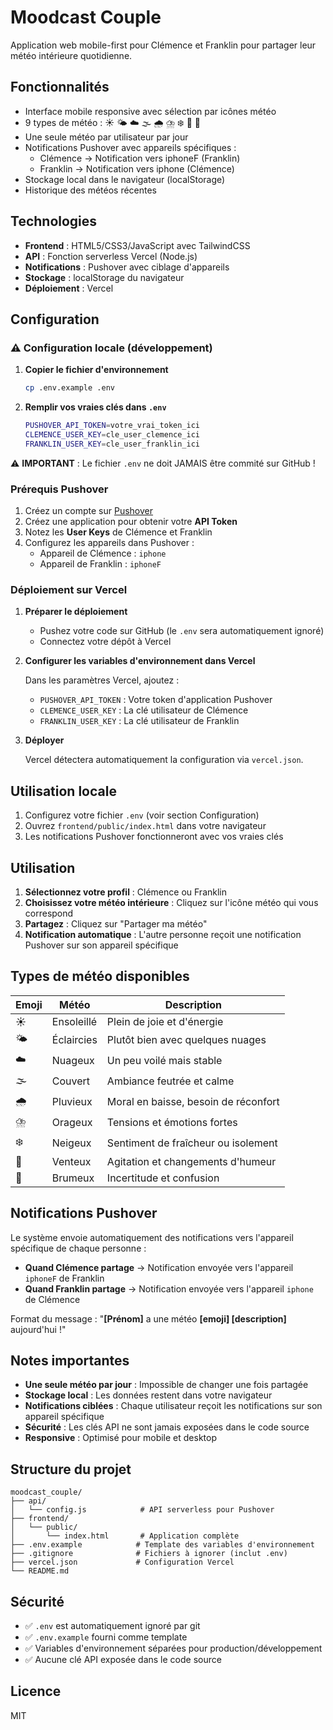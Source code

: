 # Moodcast Couple

Application web mobile-first pour Clémence et Franklin pour partager leur météo intérieure quotidienne.

## Fonctionnalités

- Interface mobile responsive avec sélection par icônes météo
- 9 types de météo : ☀️ 🌤️ ☁️ 🌫️ 🌧️ ⛈️ ❄️ 💨 🌁
- Une seule météo par utilisateur par jour
- Notifications Pushover avec appareils spécifiques :
  - Clémence → Notification vers iphoneF (Franklin)
  - Franklin → Notification vers iphone (Clémence)
- Stockage local dans le navigateur (localStorage)
- Historique des météos récentes

## Technologies

- **Frontend** : HTML5/CSS3/JavaScript avec TailwindCSS
- **API** : Fonction serverless Vercel (Node.js)
- **Notifications** : Pushover avec ciblage d'appareils
- **Stockage** : localStorage du navigateur
- **Déploiement** : Vercel

## Configuration

### ⚠️ Configuration locale (développement)

1. **Copier le fichier d'environnement**
   ```bash
   cp .env.example .env
   ```

2. **Remplir vos vraies clés dans `.env`**
   ```bash
   PUSHOVER_API_TOKEN=votre_vrai_token_ici
   CLEMENCE_USER_KEY=cle_user_clemence_ici  
   FRANKLIN_USER_KEY=cle_user_franklin_ici
   ```

⚠️ **IMPORTANT** : Le fichier `.env` ne doit JAMAIS être commité sur GitHub !

### Prérequis Pushover

1. Créez un compte sur [Pushover](https://pushover.net/)
2. Créez une application pour obtenir votre **API Token**
3. Notez les **User Keys** de Clémence et Franklin
4. Configurez les appareils dans Pushover :
   - Appareil de Clémence : `iphone`
   - Appareil de Franklin : `iphoneF`

### Déploiement sur Vercel

1. **Préparer le déploiement**
   - Pushez votre code sur GitHub (le `.env` sera automatiquement ignoré)
   - Connectez votre dépôt à Vercel

2. **Configurer les variables d'environnement dans Vercel**

   Dans les paramètres Vercel, ajoutez :
   - `PUSHOVER_API_TOKEN` : Votre token d'application Pushover
   - `CLEMENCE_USER_KEY` : La clé utilisateur de Clémence
   - `FRANKLIN_USER_KEY` : La clé utilisateur de Franklin

3. **Déployer**
   
   Vercel détectera automatiquement la configuration via `vercel.json`.

## Utilisation locale

1. Configurez votre fichier `.env` (voir section Configuration)
2. Ouvrez `frontend/public/index.html` dans votre navigateur
3. Les notifications Pushover fonctionneront avec vos vraies clés

## Utilisation

1. **Sélectionnez votre profil** : Clémence ou Franklin
2. **Choisissez votre météo intérieure** : Cliquez sur l'icône météo qui vous correspond
3. **Partagez** : Cliquez sur "Partager ma météo"
4. **Notification automatique** : L'autre personne reçoit une notification Pushover sur son appareil spécifique

## Types de météo disponibles

| Emoji | Météo | Description |
|-------|-------|-------------|
| ☀️ | Ensoleillé | Plein de joie et d'énergie |
| 🌤️ | Éclaircies | Plutôt bien avec quelques nuages |
| ☁️ | Nuageux | Un peu voilé mais stable |
| 🌫️ | Couvert | Ambiance feutrée et calme |
| 🌧️ | Pluvieux | Moral en baisse, besoin de réconfort |
| ⛈️ | Orageux | Tensions et émotions fortes |
| ❄️ | Neigeux | Sentiment de fraîcheur ou isolement |
| 💨 | Venteux | Agitation et changements d'humeur |
| 🌁 | Brumeux | Incertitude et confusion |

## Notifications Pushover

Le système envoie automatiquement des notifications vers l'appareil spécifique de chaque personne :

- **Quand Clémence partage** → Notification envoyée vers l'appareil `iphoneF` de Franklin
- **Quand Franklin partage** → Notification envoyée vers l'appareil `iphone` de Clémence

Format du message : "**[Prénom]** a une météo **[emoji] [description]** aujourd'hui !"

## Notes importantes

- **Une seule météo par jour** : Impossible de changer une fois partagée
- **Stockage local** : Les données restent dans votre navigateur
- **Notifications ciblées** : Chaque utilisateur reçoit les notifications sur son appareil spécifique
- **Sécurité** : Les clés API ne sont jamais exposées dans le code source
- **Responsive** : Optimisé pour mobile et desktop

## Structure du projet

```
moodcast_couple/
├── api/
│   └── config.js            # API serverless pour Pushover
├── frontend/
│   └── public/
│       └── index.html       # Application complète
├── .env.example            # Template des variables d'environnement
├── .gitignore              # Fichiers à ignorer (inclut .env)
├── vercel.json             # Configuration Vercel
└── README.md
```

## Sécurité

- ✅ `.env` est automatiquement ignoré par git
- ✅ `.env.example` fourni comme template
- ✅ Variables d'environnement séparées pour production/développement
- ✅ Aucune clé API exposée dans le code source

## Licence

MIT
